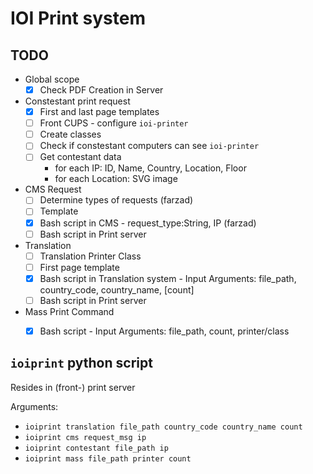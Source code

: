 # IOI Print system


## TODO

- Global scope
    - [x] Check PDF Creation in Server

- Constestant print request
    - [x] First and last page templates
    - [ ] Front CUPS - configure `ioi-printer`
    - [ ] Create classes
    - [ ] Check if constestant computers can see `ioi-printer`
    - [ ] Get contestant data
        - for each IP: ID, Name, Country, Location, Floor
        - for each Location: SVG image

- CMS Request
    - [ ] Determine types of requests (farzad)
    - [ ] Template
    - [x] Bash script in CMS - request_type:String, IP (farzad)
    - [ ] Bash script in Print server

- Translation
    - [ ] Translation Printer Class
    - [ ] First page template
    - [x] Bash script in Translation system - Input Arguments: file_path, country_code, country_name, [count]
    - [ ] Bash script in Print server

- Mass Print Command
    - [x] Bash script - Input Arguments: file_path, count, printer/class


## `ioiprint` python script
Resides in (front-) print server

Arguments:
- `ioiprint translation file_path country_code country_name count`
- `ioiprint cms request_msg ip`
- `ioiprint contestant file_path ip`
- `ioiprint mass file_path printer count`
